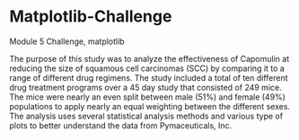 # Matplotlib-Challenge
Module 5 Challenge, matplotlib 

The purpose of this study was to analyze the effectiveness of Capomulin at reducing the size of squamous cell carcinomas (SCC) by comparing it to a range of different drug regimens. The study included a total of ten different drug treatment programs over a 45 day study that consisted of 249 mice. The mice were nearly an even split between male (51%) and female (49%) populations to apply nearly an equal weighting between the different sexes. The analysis uses several statistical analysis methods and various type of plots to better understand the data from Pymaceuticals, Inc.

